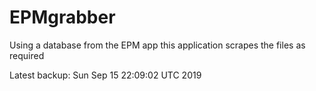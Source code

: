 # EPMgrabber
Using a database from the EPM app this application scrapes the files as required


Latest backup: Sun Sep 15 22:09:02 UTC 2019
